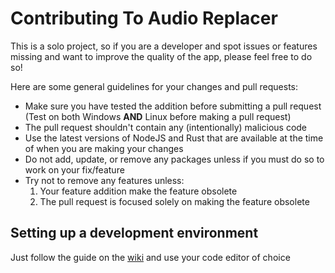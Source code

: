 # Contributing To Audio Replacer
This is a solo project, so if you are a developer and spot issues or features missing and want to improve the quality of the app, please feel free to do so!

Here are some general guidelines for your changes and pull requests:

- Make sure you have tested the addition before submitting a pull request (Test on both Windows **AND** Linux before making a pull request)
- The pull request shouldn't contain any (intentionally) malicious code
- Use the latest versions of NodeJS and Rust that are available at the time of when you are making your changes
- Do not add, update, or remove any packages unless if you must do so to work on your fix/feature
- Try not to remove any features unless:
    1. Your feature addition make the feature obsolete
    2. The pull request is focused solely on making the feature obsolete

## Setting up a development environment
Just follow the guide on the [wiki](https://github.com/lemons-studios/audio-replacer/wiki/Developing-Audio-Replacer) and use your code editor of choice
